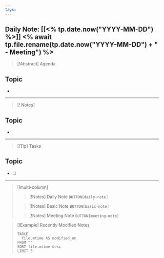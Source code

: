 ```yaml
---
tags:
---
```

Daily Note: [[<% tp.date.now("YYYY-MM-DD") %>]]
<% await tp.file.rename(tp.date.now("YYYY-MM-DD") + " - Meeting") %>
---
>[!Abstract] Agenda
## Topic
- 

---
> [! Notes]
## Topic
- 

---
> [!Tip] Tasks
## Topic
- [ ]

---
> [!multi-column]
> > [!Notes] Daily Note
> > `BUTTON[daily-note]`
> 
> > [!Notes] Basic Note
> > `BUTTON[basic-note]`
> 
> >[!Notes] Meeting Note
> > `BUTTON[meeting-note]`

>[!Example] Recently Modified Notes
>```dataview
>TABLE 
>	file.mtime AS modified_on
>FROM ""
>SORT file.mtime desc
>LIMIT 5
>```
